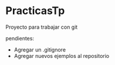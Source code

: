 # PracticasTp
Proyecto para trabajar con git

pendientes:
  - Agregar un .gitignore
  - Agregar nuevos ejemplos al repositorio

